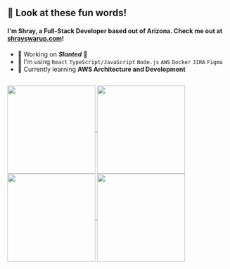 ## 📍 Look at these fun words!

#### I'm Shray, a Full-Stack Developer based out of Arizona. Check me out at <a href="https://shrayswarup.com">shrayswarup.com</a>!

- 🤔 Working on **_Slanted_** 👀 
- 💬 I'm using `React` `TypeScript/JavaScript` `Node.js` `AWS` `Docker` `JIRA` `Figma`
- 🌱 Currently learning **AWS Architecture and Development**

##

<a href="https://github.com/itaditya#gh-light-mode-only">
    <img height=200 align="center" src="https://github-readme-stats.vercel.app/api username=shrays&rank_icon=github&show_icons=true&theme=shadow_green&show=prs_merged,prs_merged_percentage&hide=contribs,issues&custom_title=Shra%27s%20Sensational%20Stats&hide_border=true" />
    <img height=200 align="center" src="https://github-readme-stats.vercel.app/api/top-langs?username=shrays&layout=compact&langs_count=8&card_width=320&theme=shadow_green&size_weight=0&count_weight=1&custom_title=Languages%20by%20Repo&hide_border=true" />
</a>
<a href="https://github.com/itaditya#gh-dark-mode-only">
    <img height=200 align="center" src="https://github-readme-stats.vercel.app/api?username=shrays&rank_icon=github&show_icons=true&theme=shadow_green&text_color=fdfdfd&title_color=80c480&icon_color=80c480&show=prs_merged,prs_merged_percentage&hide=contribs,issues&custom_title=Shra%27s%20Sensational%20Stats&hide_border=true" />
    <img height=200 align="center" src="https://github-readme-stats.vercel.app/api/top-langs?username=shrays&layout=compact&langs_count=8&card_width=320&theme=shadow_green&text_color=fdfdfd&title_color=80c480&icon_color=80c480&size_weight=0&count_weight=1&custom_title=Languages%20by%20Repo&hide_border=true" />
</a>
